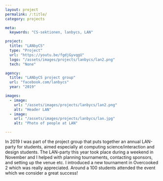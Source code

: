 ```yaml
---
layout: project
permalink: /:title/
category: projects

meta:
  keywords: "CS-sektionen, lanbycs, LAN"

project:
  title: "LANbyCS"
  type: "Project"
  url: "https://youtu.be/fgdjGyvqgU"
  logo: "/assets/images/projects/lanbycs/lan2.png"
  tech: "None"

agency:
  title: "LANbyCS project group"
  url: "facebook.com/lanbycs"
  year: "2019"

images:
  - image:
    url: "/assets/images/projects/lanbycs/lan2.png"
    alt: "Header LAN"
  - image:
    url: "/assets/images/projects/lanbycs/lan.jpg"
    alt: "Photo of people at LAN"

---
```

<p>In 2019 I was part of the project group that puts together an annual LAN-party for students, aimed especially at computing science/interaction and design students. The LAN-party this year took place during a weekend in November and I helped with planning tournaments, contacting sponsors, and setting up the venue etc. I introduced a new tournament in Overcooked 2 which was really appreciated. Around a 100 students attended the event which we consider a great success! </p>
